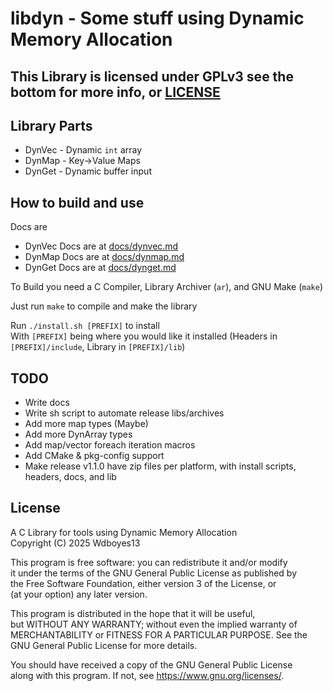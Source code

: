 # libdyn - Some stuff using Dynamic Memory Allocation
## This Library is licensed under GPLv3 see the bottom for more info, or [LICENSE](/LICENSE)

## Library Parts
- DynVec - Dynamic `int` array  
- DynMap - Key->Value Maps  
- DynGet - Dynamic buffer input  

## How to build and use

Docs are  
- DynVec Docs are at [docs/dynvec.md](/docs/dynvec.md)  
- DynMap Docs are at [docs/dynmap.md](/docs/dynmap.md)  
- DynGet Docs are at [docs/dynget.md](/docs/dynget.md)  
   
To Build you need a C Compiler, Library Archiver (`ar`), and GNU Make (`make`)  

Just run `make` to compile and make the library   

Run `./install.sh [PREFIX]` to install  
With `[PREFIX]` being where you would like it installed (Headers in `[PREFIX]/include`, Library in `[PREFIX]/lib`)  

## TODO
- Write docs
- Write sh script to automate release libs/archives
- Add more map types (Maybe)
- Add more DynArray types
- Add map/vector foreach iteration macros
- Add CMake & pkg-config support
- Make release v1.1.0 have zip files per platform, with install scripts, headers, docs, and lib

## License
  
A C Library for tools using Dynamic Memory Allocation  
Copyright (C) 2025  Wdboyes13    

This program is free software: you can redistribute it and/or modify  
it under the terms of the GNU General Public License as published by  
the Free Software Foundation, either version 3 of the License, or  
(at your option) any later version.  
  
This program is distributed in the hope that it will be useful,  
but WITHOUT ANY WARRANTY; without even the implied warranty of  
MERCHANTABILITY or FITNESS FOR A PARTICULAR PURPOSE.  See the  
GNU General Public License for more details.  
  
You should have received a copy of the GNU General Public License  
along with this program.  If not, see <https://www.gnu.org/licenses/>.  
